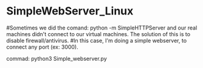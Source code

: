 # SimpleWebServer_Linux

#Sometimes we did the comand: python -m SimpleHTTPServer and our real machines didn't connect to our virtual machines. The solution of this is to disable firewall/antivirus.
#In this case, I'm doing a simple webserver, to connect any port (ex: 3000).

commad: python3 Simple_webserver.py
